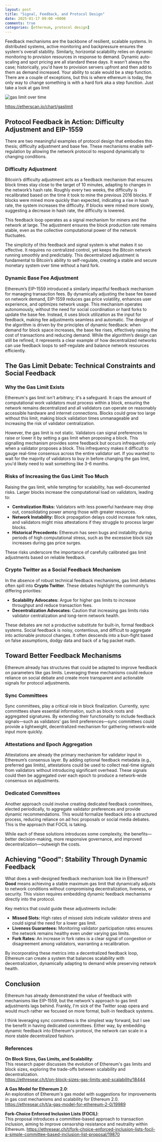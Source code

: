 ```yaml
---
layout: post
title: "Signal, Feedback, and Protocol Design"
date: 2025-01-17 09:00 +0000
comments: true
categories: [ethereum, protocol design]
---
```


Feedback mechanisms are the backbone of resilient, scalable systems. In distributed systems, active monitoring and backpressure ensures the system's overall stability. Similarly, horizontal scalability relies on dynamic monitoring to provision resources in response to demand. Dynamic auto-scaling and spot pricing are all standard these days. It wasn't always the case; historically, you'd have to provision servers upfront and then add to them as demand increased. Your ability to scale would be a step function. There are a couple of exceptions, but this is where ethereum is today, the only way to change something is with a hard fork aka a step function. Just take a look at gas limit 

![gas limit over time](assets/img/blog/signal-feedback-and-protocol-design/gas-limit.png)

https://etherscan.io/chart/gaslimit


## Protocol Feedback in Action: Difficulty Adjustment and EIP-1559

There are two meaningful examples of protocol design that embodies this thesis; difficulty adjustment and base fee. These mechanisms enable self-regulation by allowing the network protocol to respond dynamically to changing conditions.

### Difficulty Adjustment 

Bitcoin’s difficulty adjustment acts as a feedback mechanism that ensures block times stay close to the target of 10 minutes, adapting to changes in the network’s hash rate. Roughly every two weeks, the difficulty is recalibrated based on the time it took to mine the previous 2016 blocks. If blocks were mined more quickly than expected, indicating a rise in hash rate, the system increases the difficulty. If blocks were mined more slowly, suggesting a decrease in hash rate, the difficulty is lowered.

This feedback loop operates as a signal mechanism for miners and the network at large. The adjustment ensures the block production rate remains stable, even as the collective computational power of the network fluctuates. 

The simplicity of this feedback and signal system is what makes it so effective. It requires no centralized control, yet keeps the Bitcoin network running smoothly and predictably. This decentralized adjustment is fundamental to Bitcoin’s ability to self-regulate, creating a stable and secure monetary system over time without a hard fork.

### Dynamic Base Fee Adjustment 

Ethereum’s EIP-1559 introduced a similarly impactful feedback mechanism for managing transaction fees. By dynamically adjusting the base fee based on network demand, EIP-1559 reduces gas price volatility, enhances user experience, and optimizes network usage. This mechanism operates autonomously, without the need for social coordination or hard forks to update the base fee. Instead, it uses block utilization as the input for feedback, making fee adjustments seamless and automatic. The design of the algorithm is driven by the principles of dynamic feedback: when demand for block space increases, the base fee rises, effectively raising the cost of transactions and reducing demand. While the algorithm’s design can still be refined, it represents a clear example of how decentralized networks can use feedback loops to self-regulate and balance network resources efficiently.


## The Gas Limit Debate: Technical Constraints and Social Feedback

### Why the Gas Limit Exists
Ethereum's gas limit isn't arbitrary; it's a safeguard. It caps the amount of computational work validators must process within a block, ensuring the network remains decentralized and all validators can operate on reasonably accessible hardware and internet connections. Blocks could grow too large without this limit, making block validation times unmanageable and increasing the risk of validator centralization.

However, the gas limit is not static. Validators can signal preferences to raise or lower it by setting a gas limit when proposing a block. This signalling mechanism provides some feedback but occurs infrequently only when a validator proposes a block. This infrequency makes it difficult to gauge real-time consensus across the entire validator set. If you wanted to wait for the majority of validators to buy in before changing the gas limit, you'd likely need to wait something like 3-6 months.

### Risks of Increasing the Gas Limit Too Much
Raising the gas limit, while tempting for scalability, has well-documented risks. Larger blocks increase the computational load on validators, leading to:  
- **Centralization Risks:** Validators with less powerful hardware may drop out, consolidating power among those with greater resources.  
- **Network Instability:** Block propagation delays could increase fork rates, and validators might miss attestations if they struggle to process larger blocks.  
- **Historical Precedents:** Ethereum has seen bugs and instability during periods of high computational stress, such as the excessive block size increases during gas price surges.

These risks underscore the importance of carefully calibrated gas limit adjustments based on reliable feedback.

### Crypto Twitter as a Social Feedback Mechanism
In the absence of robust technical feedback mechanisms, gas limit debates often spill into **Crypto Twitter**. These debates highlight the community’s differing priorities:  
- **Scalability Advocates:** Argue for higher gas limits to increase throughput and reduce transaction fees.  
- **Decentralization Advocates:** Caution that increasing gas limits risks validator centralization and long-term network health.  

These debates are not a productive substitute for built-in, formal feedback systems. Social feedback is noisy, contentious, and difficult to aggregate into actionable protocol changes. It often descends into a bun-fight based on false assumptions, dodgy data and back of a fag packet math.


## Toward Better Feedback Mechanisms

Ethereum already has structures that could be adapted to improve feedback on parameters like gas limits. Leveraging these mechanisms could reduce reliance on social debate and create more transparent and actionable signals for protocol adjustments.

### Sync Committees
Sync committees, play a critical role in block finalization. Currently, sync committees share essential information, such as block roots and aggregated signatures. By extending their functionality to include feedback signals—such as validators’ gas limit preferences—sync committees could provide a lightweight, decentralized mechanism for gathering network-wide input more quickly.

### Attestations and Epoch Aggregation
Attestations are already the primary mechanism for validator input in Ethereum’s consensus layer. By adding optional feedback metadata (e.g., preferred gas limits), attestations could be used to collect real-time signals from validators without introducing significant overhead. These signals could then be aggregated over each epoch to produce a network-wide consensus on adjustments.  

### Dedicated Committees 
Another approach could involve creating dedicated feedback committees, elected periodically, to aggregate validator preferences and provide dynamic recommendations. This would formalize feedback into a structured process, reducing reliance on ad hoc proposals or social media debates. This is the approach that FOCIL is taking.

While each of these solutions introduces some complexity, the benefits—better decision-making, more responsive governance, and improved decentralization—outweigh the costs.

## Achieving "Good": Stability Through Dynamic Feedback

What does a well-designed feedback mechanism look like in Ethereum? **Good** means achieving a stable maximum gas limit that dynamically adjusts to network conditions without compromising decentralization, liveness, or security. This vision requires embedding dynamic feedback mechanisms directly into the protocol.

Key metrics that could guide these adjustments include:  
- **Missed Slots:** High rates of missed slots indicate validator stress and could signal the need for a lower gas limit.  
- **Liveness Guarantees:** Monitoring validator participation rates ensures the network remains healthy even under varying gas limits.  
- **Fork Rates:** An increase in fork rates is a clear signal of congestion or disagreement among validators, warranting a recalibration.  

By incorporating these metrics into a decentralized feedback loop, Ethereum can create a system that balances scalability with decentralization, dynamically adapting to demand while preserving network health. 


## Conclusion

Ethereum has already demonstrated the value of feedback with mechanisms like EIP-1559, but the network's approach to gas limit adjustments lags behind. Frankly, I'm sick of the Twitter soap opera and would much rather we focused on more formal, built-in feedback systems.

I think leveraging sync committees is the simplest way forward, but I see the benefit in having dedicated committees. Either way, by embedding dynamic feedback into Ethereum's protocol, the network can scale in a more stable decentralized fashion.


### References

**On Block Sizes, Gas Limits, and Scalability**:  
   This research paper discusses the evolution of Ethereum's gas limits and block sizes, exploring the trade-offs between scalability and decentralization.  
   https://ethresear.ch/t/on-block-sizes-gas-limits-and-scalability/18444

**A Gas Model for Ethereum 2.0**:  
   An exploration of Ethereum's gas model with suggestions for improvements in gas cost mechanisms and scalability for Ethereum 2.0. 
   https://ethresear.ch/t/a-gas-model-for-ethereum-2-0/19989

**Fork-Choice Enforced Inclusion Lists (FOCIL)**:  
   This proposal introduces a committee-based approach to transaction inclusion, aiming to improve censorship resistance and neutrality within Ethereum.  https://ethresear.ch/t/fork-choice-enforced-inclusion-lists-focil-a-simple-committee-based-inclusion-list-proposal/19870